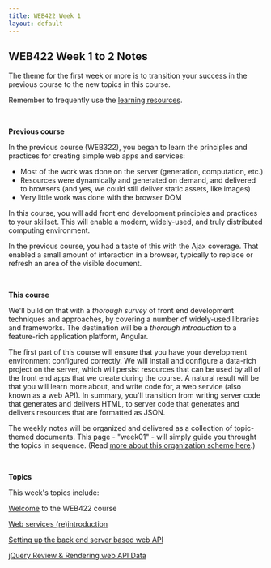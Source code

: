 ```yaml
---
title: WEB422 Week 1
layout: default
---
```


## WEB422 Week 1 to 2 Notes

The theme for the first week or more is to transition your success in the previous course to the new topics in this course.

Remember to frequently use the [learning resources](/web422/resources).

<br>

**Previous course**

In the previous course (WEB322), you began to learn the principles and practices for creating simple web apps and services:
* Most of the work was done on the server (generation, computation, etc.)
* Resources were dynamically and generated on demand, and delivered to browsers (and yes, we could still deliver static assets, like images)
* Very little work was done with the browser DOM

In this course, you will add front end development principles and practices to your skillset. This will enable a modern, widely-used, and truly distributed computing environment. 

In the previous course, you had a taste of this with the Ajax coverage. That enabled a small amount of interaction in a browser, typically to replace or refresh an area of the visible document. 

<br>

**This course**

We'll build on that with a *thorough survey* of front end development techniques and approaches, by covering a number of widely-used libraries and frameworks. The destination will be a *thorough introduction* to a feature-rich application platform, Angular. 

The first part of this course will ensure that you have your development environment configured correctly. We will install and configure a data-rich project on the server, which will persist resources that can be used by all of the front end apps that we create during the course. A natural result will be that you will learn more about, and write code for, a web service (also known as a web API). In summary, you'll transition from writing server code that generates and delivers HTML, to server code that generates and delivers resources that are formatted as JSON. 

The weekly notes will be organized and delivered as a collection of topic-themed documents. This page - "week01" - will simply guide you throught the topics in sequence. (Read [more about this organization scheme here](/web422/notes/about).)

<br>

**Topics**

This week's topics include: 

[Welcome](welcome) to the WEB422 course

[Web services (re)introduction](/web422/notes/intro-web-services)

[Setting up the back end server based web API](/web422/notes/teams-api-setup)

[jQuery Review & Rendering web API Data](/web422/notes/jquery-review)

<br>
